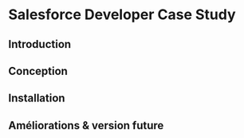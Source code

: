 # Salesforce Developer Case Study

## Introduction

## Conception

## Installation

## Améliorations & version future

